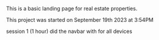 This is a basic landing page for real estate properties.


This project was started on September 19th 2023 at 3:54PM

session 1 (1 hour)
did the navbar with for all devices